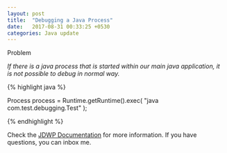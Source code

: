 ```yaml
---
layout: post
title:  "Debugging a Java Process"
date:   2017-08-31 00:33:25 +0530
categories: Java update
---
```

Problem

*If there is a java process that is started within our main java application, it is not possible to
debug in normal way.*

{% highlight java %}

Process process = Runtime.getRuntime().exec( &quot;java com.test.debugging.Test&quot; );

{% endhighlight %}

Check the [JDWP Documentation][jdwp-docs] for more information. If you have questions, you can inbox me.

[jdwp-docs]: https://docs.oracle.com/javase/8/docs/technotes/guides/troubleshoot/introclientissues005.html

